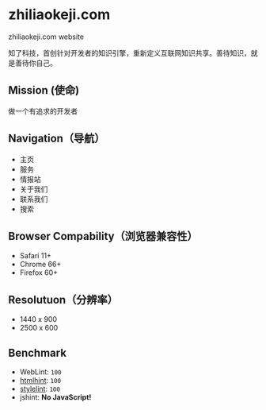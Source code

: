 # zhiliaokeji.com

zhiliaokeji.com website

知了科技，首创针对开发者的知识引擎，重新定义互联网知识共享。善待知识，就是善待你自己。

## Mission (使命)

做一个有追求的开发者

## Navigation（导航）

- 主页
- 服务
- 情报站
- 关于我们
- 联系我们
- 搜索

## Browser Compability（浏览器兼容性）

- Safari 11+
- Chrome 66+
- Firefox 60+

## Resolutuon（分辨率）

- 1440 x 900
- 2500 x 600

## Benchmark

- WebLint: `100`
- [htmlhint](http://htmlhint.com/): `100`
- [stylelint](https://stylelint.io): `100`
- jshint: **No JavaScript!**
